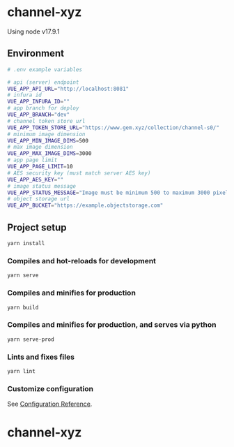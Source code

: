 # channel-xyz

Using node v17.9.1

## Environment

```bash
# .env example variables

# api (server) endpoint
VUE_APP_API_URL="http://localhost:8081"
# infura id
VUE_APP_INFURA_ID=""
# app branch for deploy
VUE_APP_BRANCH="dev"
# channel token store url
VUE_APP_TOKEN_STORE_URL="https://www.gem.xyz/collection/channel-s0/"
# minimum image dimension
VUE_APP_MIN_IMAGE_DIMS=500
# max image dimension
VUE_APP_MAX_IMAGE_DIMS=3000
# app page limit
VUE_APP_PAGE_LIMIT=10
# AES security key (must match server AES key)
VUE_APP_AES_KEY=""
# image status message
VUE_APP_STATUS_MESSAGE="Image must be minimum 500 to maximum 3000 pixels square"
# object storage url
VUE_APP_BUCKET="https://example.objectstorage.com"
```

## Project setup
```
yarn install
```

### Compiles and hot-reloads for development
```
yarn serve
```

### Compiles and minifies for production
```
yarn build
```

### Compiles and minifies for production, and serves via python
```
yarn serve-prod
```

### Lints and fixes files
```
yarn lint
```

### Customize configuration
See [Configuration Reference](https://cli.vuejs.org/config/).
# channel-xyz
